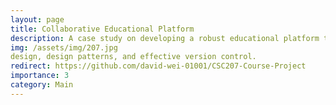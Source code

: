 ```yaml
---
layout: page
title: Collaborative Educational Platform
description: A case study on developing a robust educational platform through test-driven 
img: /assets/img/207.jpg
design, design patterns, and effective version control.
redirect: https://github.com/david-wei-01001/CSC207-Course-Project
importance: 3
category: Main
---
```

